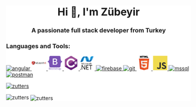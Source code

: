 

<!--
**zuTTers/zutters** is a ✨ _special_ ✨ repository because its `README.md` (this file) appears on your GitHub profile.

Here are some ideas to get you started:
### Hi there 👋

- 🔭 I’m currently working on ...
- 🌱 I’m currently learning ...
- 👯 I’m looking to collaborate on ...
- 🤔 I’m looking for help with ...
- 💬 Ask me about ...
- 📫 How to reach me: ...
- 😄 Pronouns: ...
- ⚡ Fun fact: ...
-->
<div style="background-color:#FFF">
<h1 align="center">Hi 👋, I'm Zübeyir</h1>
<h3 align="center">A passionate full stack developer from Turkey</h3>
  

  
<h3 align="left">Languages and Tools:</h3>
<p align="left"> <a href="https://angular.io" target="_blank" rel="noreferrer"> <img src="https://angular.io/assets/images/logos/angular/angular.svg" alt="angular" width="40" height="40"/> </a> <a href="https://angular.io" target="_blank" rel="noreferrer"> <img src="https://raw.githubusercontent.com/devicons/devicon/master/icons/angularjs/angularjs-original-wordmark.svg" alt="angularjs" width="40" height="40"/> </a> <a href="https://getbootstrap.com" target="_blank" rel="noreferrer"> <img src="https://raw.githubusercontent.com/devicons/devicon/master/icons/bootstrap/bootstrap-plain-wordmark.svg" alt="bootstrap" width="40" height="40"/> </a> <a href="https://www.w3schools.com/cs/" target="_blank" rel="noreferrer"> <img src="https://raw.githubusercontent.com/devicons/devicon/master/icons/csharp/csharp-original.svg" alt="csharp" width="40" height="40"/> </a> <a href="https://dotnet.microsoft.com/" target="_blank" rel="noreferrer"> <img src="https://raw.githubusercontent.com/devicons/devicon/master/icons/dot-net/dot-net-original-wordmark.svg" alt="dotnet" width="40" height="40"/> </a> <a href="https://firebase.google.com/" target="_blank" rel="noreferrer"> <img src="https://www.vectorlogo.zone/logos/firebase/firebase-icon.svg" alt="firebase" width="40" height="40"/> </a> <a href="https://git-scm.com/" target="_blank" rel="noreferrer"> <img src="https://www.vectorlogo.zone/logos/git-scm/git-scm-icon.svg" alt="git" width="40" height="40"/> </a> <a href="https://www.w3.org/html/" target="_blank" rel="noreferrer"> <img src="https://raw.githubusercontent.com/devicons/devicon/master/icons/html5/html5-original-wordmark.svg" alt="html5" width="40" height="40"/> </a> <a href="https://developer.mozilla.org/en-US/docs/Web/JavaScript" target="_blank" rel="noreferrer"> <img src="https://raw.githubusercontent.com/devicons/devicon/master/icons/javascript/javascript-original.svg" alt="javascript" width="40" height="40"/> </a> <a href="https://www.microsoft.com/en-us/sql-server" target="_blank" rel="noreferrer"> <img src="https://www.svgrepo.com/show/303229/microsoft-sql-server-logo.svg" alt="mssql" width="40" height="40"/> </a> <a href="https://postman.com" target="_blank" rel="noreferrer"> <img src="https://www.vectorlogo.zone/logos/getpostman/getpostman-icon.svg" alt="postman" width="40" height="40"/> </a> </p>

<p align="left"> <a href="https://github.com/ryo-ma/github-profile-trophy"><img src="https://github-profile-trophy.vercel.app/?username=zutters" alt="zutters" /></a> </p>

<p><img align="left" src="https://github-readme-stats.vercel.app/api/top-langs?username=zutters&show_icons=true&locale=en&layout=compact" alt="zutters" /></p>
<p>&nbsp;<img align="center" src="https://github-readme-stats.vercel.app/api?username=zutters&show_icons=true&locale=en" alt="zutters" /></p>
  
<!--
<p align="left"> <a href="https://twitter.com/zkocalioglu" target="blank"><img src="https://img.shields.io/twitter/follow/zkocalioglu?logo=twitter&style=for-the-badge" alt="zkocalioglu" /></a> </p>

<h3 align="left">Connect with me:</h3>
<p align="left">
<a href="https://codepen.io/zutters" target="blank"><img align="center" src="https://raw.githubusercontent.com/rahuldkjain/github-profile-readme-generator/master/src/images/icons/Social/codepen.svg" alt="zutters" height="30" width="40" /></a>
<a href="https://dev.to/zkocalioglu" target="blank"><img align="center" src="https://raw.githubusercontent.com/rahuldkjain/github-profile-readme-generator/master/src/images/icons/Social/devto.svg" alt="zkocalioglu" height="30" width="40" /></a>
<a href="https://twitter.com/zkocalioglu" target="blank"><img align="center" src="https://raw.githubusercontent.com/rahuldkjain/github-profile-readme-generator/master/src/images/icons/Social/twitter.svg" alt="zkocalioglu" height="30" width="40" /></a>
<a href="https://linkedin.com/in/zkocalioglu" target="blank"><img align="center" src="https://raw.githubusercontent.com/rahuldkjain/github-profile-readme-generator/master/src/images/icons/Social/linked-in-alt.svg" alt="zkocalioglu" height="30" width="40" /></a>
<a href="https://instagram.com/zubeyirkocalioglu" target="blank"><img align="center" src="https://raw.githubusercontent.com/rahuldkjain/github-profile-readme-generator/master/src/images/icons/Social/instagram.svg" alt="zubeyirkocalioglu" height="30" width="40" /></a>
</p>
<p><img align="center" src="https://github-readme-streak-stats.herokuapp.com/?user=zutters&" alt="zutters" /></p> 
<p align="left"> <img src="https://komarev.com/ghpvc/?username=zutters&label=Profile%20views&color=0e75b6&style=flat" alt="zutters" /> </p>
-->
  
</div>
